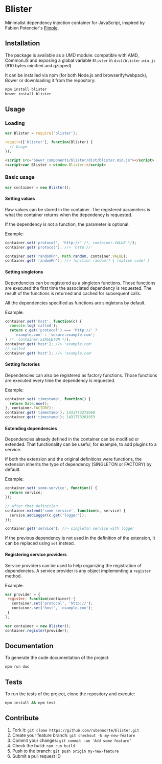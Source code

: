 # Blister

Minimalist dependency injection container for JavaScript, inspired by Fabien Potencier's [Pimple](http://pimple.sensiolabs.org/).

## Installation

The package is available as a UMD module: compatible with AMD, CommonJS and exposing a global variable `Blister` in `dist/blister.min.js` (910 bytes minified and gzipped).

It can be installed via npm (for both Node.js and browserify/webpack), Bower or downloading it from the repository:

```bash
npm install blister
bower install blister
```

## Usage

### Loading

```js
var Blister = require('blister');
```

```js
require(['blister'], function(Blister) {
  // Usage
});
```

```html
<script src="bower_components/blister/dist/blister.min.js"></script>
<script>var Blister = window.Blister;</script>
```

### Basic usage

```js
var container = new Blister();
```

#### Setting values

Raw values can be stored in the container. The registered parameters is what the container returns when the dependency is requested.

If the dependency is not a function, the parameter is optional.

Example:

```js
container.set('protocol', 'http://' /*, container.VALUE */);
container.get('protocol'); //> 'http://'

container.set('randomFn', Math.random, container.VALUE);
container.get('randomFn'); //> function random() { [native code] }
```

#### Setting singletons

Dependencies can be registered as a singleton functions. Those functions are executed the first time the associated dependency is requested. The result of the functions is returned and cached for subsequent calls.

All the dependencies specified as functions are singletons by default.

Example:

```js
container.set('host', function(c) {
  console.log('called');
  return c.get('protocol') === 'http://' ?
    'example.com' : 'secure.example.com';
} /*, container.SINGLETON */);
container.get('host'); //> 'example.com'
// called
container.get('host'); //> 'example.com'
```

#### Setting factories

Dependencies can also be registered as factory functions. Those functions are executed every time the dependency is requested.

Example:

```js
container.set('timestamp', function() {
  return Date.now();
}, container.FACTORY);
container.get('timestamp'); 1431773272660
container.get('timestamp'); 1431773281953
```

#### Extending dependencies

Dependencies already defined in the container can be modified or extended. That functionality can be useful, for example, to add plugins to a service.

If both the extension and the original definitions were functions, the extension inherits the type of dependency (SINGLETON or FACTORY) by default.

Example:

```js
container.set('some-service', function() {
  return service;
});

// after that definition
container.extend('some-service', function(c, service) {
  service.addLogger(c.get('logger'));
});

container.get('service'); //> singleton service with logger
```

If the previous dependency is not used in the definition of the extension, it can be replaced using `set` instead.

#### Registering service providers

Service providers can be used to help organizing the registration of dependencies. A service provider is any object implementing a `register` method.

Example:

```javascript
var provider = {
 register: function(container) {
   container.set('protocol', 'http://');
   container.set('host', 'example.com');
 }
};

var container = new Blister();
container.register(provider);
```

## Documentation

To generate the code documentation of the project:

```bash
npm run doc
```

## Tests

To run the tests of the project, clone the repository and execute:

```bash
npm install && npm test
```

## Contribute

1. Fork it: `git clone https://github.com/rubennorte/blister.git`
2. Create your feature branch: `git checkout -b my-new-feature`
3. Commit your changes: `git commit -am 'Add some feature'`
4. Check the build: `npm run build`
4. Push to the branch: `git push origin my-new-feature`
5. Submit a pull request :D
